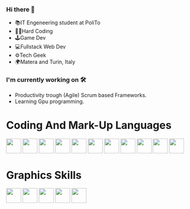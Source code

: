### Hi there 👋

* 📚IT Engeneering student at PoliTo
* 👨‍💻Hard Coding
* 🕹️Game Dev
* 💻Fullstack Web Dev
* ⚙️Tech Geek 
* 🌍Matera and Turin, Italy

### I'm currently working on 🛠️
* Productivity trough (Agile) Scrum based Frameworks.
* Learning Gpu programming.

# Coding And Mark-Up Languages

<link rel="stylesheet" href="https://cdn.jsdelivr.net/gh/devicons/devicon@v2.15.1/devicon.min.css">          
<p align="left">
<picture><img src="https://cdn.jsdelivr.net/gh/devicons/devicon/icons/c/c-original.svg" width="40"/></picture>   
<picture><img src="https://cdn.jsdelivr.net/gh/devicons/devicon/icons/cplusplus/cplusplus-original.svg" width="40"/></picture>
<picture><img src="https://cdn.jsdelivr.net/gh/devicons/devicon/icons/csharp/csharp-original.svg" width="40"/></picture>
<picture><img src="https://cdn.jsdelivr.net/gh/devicons/devicon/icons/java/java-original.svg" width="40"/></picture>
<picture><img src="https://cdn.jsdelivr.net/gh/devicons/devicon/icons/python/python-original.svg" width="40"/></picture>
<picture><img src="https://cdn.jsdelivr.net/gh/devicons/devicon/icons/html5/html5-original.svg" width="40"/></picture>
<picture><img src="https://cdn.jsdelivr.net/gh/devicons/devicon/icons/css3/css3-original.svg" width="40"/></picture>
<picture><img src="https://cdn.jsdelivr.net/gh/devicons/devicon/icons/javascript/javascript-original.svg" width="40"/></picture>
<picture><img src="https://cdn.jsdelivr.net/gh/devicons/devicon/icons/php/php-plain.svg" width="40"/></picture>
<picture><img src="https://cdn.jsdelivr.net/gh/devicons/devicon/icons/mysql/mysql-plain.svg" width="40"/></picture>
<picture><img src="https://cdn.jsdelivr.net/gh/devicons/devicon/icons/git/git-original.svg" width="40"/></picture>
</p>
  
# Graphics Skills
<link rel="stylesheet" href="https://cdn.jsdelivr.net/gh/devicons/devicon@v2.15.1/devicon.min.css">          
<p align="left">
<picture><img src="https://cdn.jsdelivr.net/gh/devicons/devicon/icons/photoshop/photoshop-plain.svg" width="40"/></picture>    
<picture><img src="https://cdn.jsdelivr.net/gh/devicons/devicon/icons/illustrator/illustrator-plain.svg" width="40"/></picture> 
<picture><img src="https://cdn.jsdelivr.net/gh/devicons/devicon/icons/aftereffects/aftereffects-original.svg" width="40"/></picture> 
<picture><img src="https://cdn.jsdelivr.net/gh/devicons/devicon/icons/premierepro/premierepro-original.svg" width="40"/></picture> 
<picture><img src="https://cdn.jsdelivr.net/gh/devicons/devicon/icons/blender/blender-original.svg" width="40"/></picture> 
</p>
